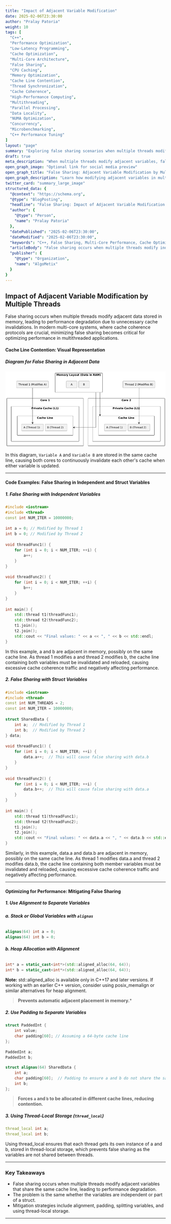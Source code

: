 ```yaml
---
title: "Impact of Adjacent Variable Modification"
date: 2025-02-06T23:30:00
author: "Pralay Patoria"
weight: 10
tags: [
  "C++", 
  "Performance Optimization", 
  "Low-Latency Programming", 
  "Cache Optimization", 
  "Multi-Core Architecture", 
  "False Sharing", 
  "CPU Caching", 
  "Memory Optimization", 
  "Cache Line Contention", 
  "Thread Synchronization", 
  "Cache Coherence", 
  "High-Performance Computing", 
  "Multithreading", 
  "Parallel Processing", 
  "Data Locality", 
  "NUMA Optimization", 
  "Concurrency", 
  "Microbenchmarking", 
  "C++ Performance Tuning"
]
layout: "page"
summary: "Exploring false sharing scenarios when multiple threads modify adjacent variables, leading to performance degradation and cache inefficiencies."
draft: true
meta_description: "When multiple threads modify adjacent variables, false sharing can cause excessive cache invalidations, slowing down multi-threaded applications."
open_graph_image: "Optional link for social media preview"
open_graph_title: "False Sharing: Adjacent Variable Modification by Multiple Threads"
open_graph_description: "Learn how modifying adjacent variables in multi-threaded applications leads to false sharing, cache contention, and performance bottlenecks."
twitter_card: "summary_large_image"
structured_data: {
  "@context": "https://schema.org",
  "@type": "BlogPosting",
  "headline": "False Sharing: Impact of Adjacent Variable Modification by Multiple Threads",
  "author": {
    "@type": "Person",
    "name": "Pralay Patoria"
  },
  "datePublished": "2025-02-06T23:30:00",
  "dateModified": "2025-02-06T23:30:00",
  "keywords": "C++, False Sharing, Multi-Core Performance, Cache Optimization, CPU Caching, Cache Line Contention, Thread Synchronization, Parallel Processing, High-Performance Computing",
  "articleBody": "False sharing occurs when multiple threads modify independent variables that reside within the same cache line. This article focuses on different scenarios where adjacent variable modification leads to false sharing, its impact on multi-threaded performance, and strategies to mitigate the issue.",
  "publisher": {
    "@type": "Organization",
    "name": "AlgoMetix"
  }
}
---
```


## **Impact of Adjacent Variable Modification by Multiple Threads**

False sharing occurs when multiple threads modify adjacent data stored in memory, leading to performance degradation due to unnecessary cache invalidations. In modern multi-core systems, where cache coherence protocols are crucial, minimizing false sharing becomes critical for optimizing performance in multithreaded applications.
#### **Cache Line Contention: Visual Representation**

##### **Diagram for False Sharing in Adjacent Data**
![False Sharing in Adjacent Data](/diagrams/false_sharing_adjacent_variables.png)

In this diagram, `Variable A` and `Variable B` are stored in the same cache line, causing both cores to continuously invalidate each other's cache when either variable is updated.

---

#### **Code Examples: False Sharing in Independent and Struct Variables**


##### **1. False Sharing with Independent Variables**

```cpp
#include <iostream>
#include <thread>
const int NUM_ITER = 10000000;

int a = 0; // Modified by Thread 1
int b = 0; // Modified by Thread 2

void threadFunc1() {
    for (int i = 0; i < NUM_ITER; ++i) {
        a++;
    }
}

void threadFunc2() {
    for (int i = 0; i < NUM_ITER; ++i) {
        b++;
    }
}

int main() {
    std::thread t1(threadFunc1);
    std::thread t2(threadFunc2);
    t1.join();
    t2.join();
    std::cout << "Final values: " << a << ", " << b << std::endl;
}
```
In this example, a and b are adjacent in memory, possibly on the same cache line. As thread 1 modifies a and thread 2 modifies b, the cache line containing both variables must be invalidated and reloaded, causing excessive cache coherence traffic and negatively affecting performance.



##### **2. False Sharing with Struct Variables**
```cpp
#include <iostream>
#include <thread>
const int NUM_THREADS = 2;
const int NUM_ITER = 10000000;

struct SharedData {
    int a;  // Modified by Thread 1
    int b;  // Modified by Thread 2
} data;

void threadFunc1() {
    for (int i = 0; i < NUM_ITER; ++i) {
        data.a++;  // This will cause false sharing with data.b
    }
}

void threadFunc2() {
    for (int i = 0; i < NUM_ITER; ++i) {
        data.b++;  // This will cause false sharing with data.a
    }
}

int main() {
    std::thread t1(threadFunc1);
    std::thread t2(threadFunc2);
    t1.join();
    t2.join();
    std::cout << "Final values: " << data.a << ", " << data.b << std::endl;
}
```
Similarly, in this example, data.a and data.b are adjacent in memory, possibly on the same cache line. As thread 1 modifies data.a and thread 2 modifies data.b, the cache line containing both member variables must be invalidated and reloaded, causing excessive cache coherence traffic and negatively affecting performance.

---

#### **Optimizing for Performance: Mitigating False Sharing**

##### **1. Use Alignment to Separate Variables**
###### **a. Stack or Global Variables with `alignas`**

```cpp
alignas(64) int a = 0; 
alignas(64) int b = 0; 
```

###### **b. Heap Allocation with Alignment**

```cpp
int* a = static_cast<int*>(std::aligned_alloc(64, 64));
int* b = static_cast<int*>(std::aligned_alloc(64, 64));
```
**Note:** std::aligned_alloc is available only in C++17 and later versions. If working with an earlier C++ version, consider using posix_memalign or similar alternatives for heap alignment.
> **Prevents automatic adjacent placement in memory.***

##### **2. Use Padding to Separate Variables**

```cpp
struct PaddedInt {
    int value;
    char padding[60]; // Assuming a 64-byte cache line
};

PaddedInt a;
PaddedInt b;
```

```cpp
struct alignas(64) SharedData {
    int a;
    char padding[60];  // Padding to ensure a and b do not share the same cache line
    int b;
};
```

> **Forces `a` and `b` to be allocated in different cache lines, reducing contention.**

##### **3. Using Thread-Local Storage (`thread_local`)**
```cpp
thread_local int a;
thread_local int b;
```
Using thread_local ensures that each thread gets its own instance of a and b, stored in thread-local storage, which prevents false sharing as the variables are not shared between threads.

---

### **Key Takeaways**
- False sharing occurs when multiple threads modify adjacent variables that share the same cache line, leading to performance degradation.
- The problem is the same whether the variables are independent or part of a struct.
- Mitigation strategies include alignment, padding, splitting variables, and using thread-local storage.
---
